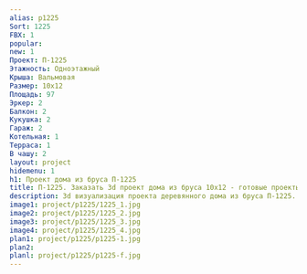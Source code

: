 ```yaml
---
alias: p1225
Sort: 1225
FBX: 1
popular: 
new: 1
Проект: П-1225
Этажность: Одноэтажный
Крыша: Вальмовая
Размер: 10х12
Площадь: 97
Эркер: 2
Балкон: 2
Кукушка: 2
Гараж: 2
Котельная: 1
Терраса: 1
В чашу: 2
layout: project
hidemenu: 1
h1: Проект дома из бруса П-1225
title: П-1225. Заказать 3d проект дома из бруса 10х12 - готовые проекты
description: 3d визуализация проекта деревянного дома из бруса П-1225. Площадь 97 м2, размер 10х12. Вы можете внести любые изменения в проект.
image1: project/p1225/1225_1.jpg
image2: project/p1225/1225_2.jpg
image3: project/p1225/1225_3.jpg
image4: project/p1225/1225_4.jpg
plan1: project/p1225/p1225-1.jpg
plan2: 
planl: project/p1225/p1225-f.jpg
---
```

